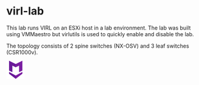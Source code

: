# virl-lab

This lab runs VIRL on an ESXi host in a lab environment. The lab was built using VMMaestro but virlutils is used to quickly enable and disable the lab. 

The topology consists of 2 spine switches (NX-OSV) and 3 leaf switches (CSR1000v). 

![alt text](https://github.com/adam-p/markdown-here/raw/master/src/common/images/icon48.png "Logo Title Text 1")

